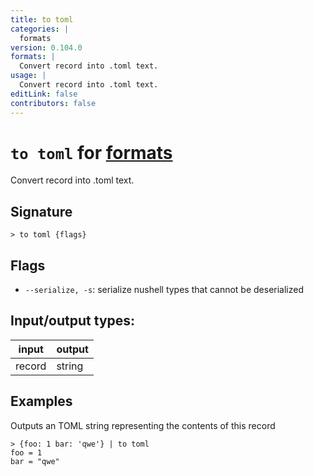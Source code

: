 ```yaml
---
title: to toml
categories: |
  formats
version: 0.104.0
formats: |
  Convert record into .toml text.
usage: |
  Convert record into .toml text.
editLink: false
contributors: false
---
```

<!-- This file is automatically generated. Please edit the command in https://github.com/nushell/nushell instead. -->

# `to toml` for [formats](/commands/categories/formats.md)

<div class='command-title'>Convert record into .toml text.</div>

## Signature

```> to toml {flags} ```

## Flags

 -  `--serialize, -s`: serialize nushell types that cannot be deserialized


## Input/output types:

| input  | output |
| ------ | ------ |
| record | string |
## Examples

Outputs an TOML string representing the contents of this record
```nu
> {foo: 1 bar: 'qwe'} | to toml
foo = 1
bar = "qwe"

```
